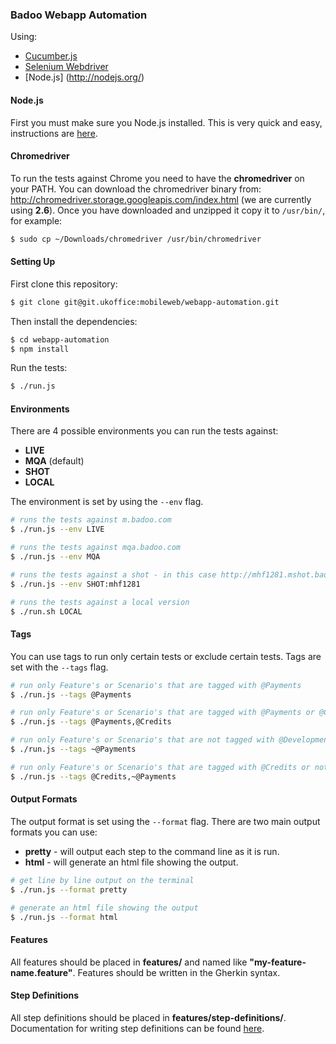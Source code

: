 ### Badoo Webapp Automation

Using:
* [Cucumber.js](https://github.com/cucumber/cucumber-js)
* [Selenium Webdriver](https://npmjs.org/package/selenium-webdriver)
* [Node.js] (http://nodejs.org/)

#### Node.js

First you must make sure you Node.js installed. This is very quick and easy, instructions are [here](http://nodejs.org/).

#### Chromedriver

To run the tests against Chrome you need to have the **chromedriver** on your PATH. You can download the chromedriver binary from: http://chromedriver.storage.googleapis.com/index.html (we are currently using **2.6**). Once you have downloaded and unzipped it copy it to `/usr/bin/`, for example:
```sh
$ sudo cp ~/Downloads/chromedriver /usr/bin/chromedriver
```

#### Setting Up

First clone this repository:
```sh
$ git clone git@git.ukoffice:mobileweb/webapp-automation.git
```

Then install the dependencies:
```sh
$ cd webapp-automation
$ npm install
```

Run the tests:
```sh
$ ./run.js
```

#### Environments

There are 4 possible environments you can run the tests against:

* **LIVE**
* **MQA** (default)
* **SHOT**
* **LOCAL**

The environment is set by using the `--env` flag.

```sh
# runs the tests against m.badoo.com
$ ./run.js --env LIVE

# runs the tests against mqa.badoo.com
$ ./run.js --env MQA

# runs the tests against a shot - in this case http://mhf1281.mshot.badoo.com
$ ./run.js --env SHOT:mhf1281

# runs the tests against a local version
$ ./run.sh LOCAL
```

#### Tags

You can use tags to run only certain tests or exclude certain tests. Tags are set with the `--tags` flag.

```sh
# run only Feature's or Scenario's that are tagged with @Payments
$ ./run.js --tags @Payments

# run only Feature's or Scenario's that are tagged with @Payments or @Credits
$ ./run.js --tags @Payments,@Credits

# run only Feature's or Scenario's that are not tagged with @Development
$ ./run.js --tags ~@Payments

# run only Feature's or Scenario's that are tagged with @Credits or not tagged with @Development
$ ./run.js --tags @Credits,~@Payments
```

#### Output Formats

The output format is set using the `--format` flag. There are two main output formats you can use:

* **pretty** - will output each step to the command line as it is run.
* **html** - will generate an html file showing the output.

```sh
# get line by line output on the terminal
$ ./run.js --format pretty

# generate an html file showing the output
$ ./run.js --format html
```

#### Features
All features should be placed in **features/** and named like **"my-feature-name.feature"**. Features should be written in the Gherkin syntax.

#### Step Definitions
All step definitions should be placed in **features/step-definitions/**. Documentation for writing step definitions can be found [here](https://github.com/cucumber/cucumber-js).

